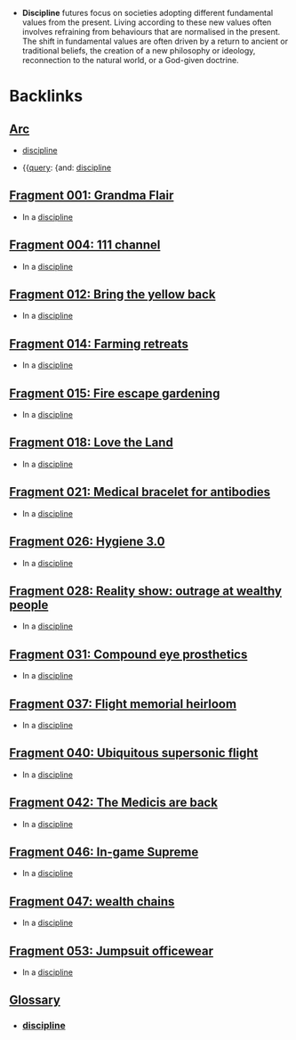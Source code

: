 - **Discipline** futures focus on societies adopting different fundamental values from the present. Living according to these new values often involves refraining from behaviours that are normalised in the present. The shift in fundamental values are often driven by a return to ancient or traditional beliefs, the creation of a new philosophy or ideology, reconnection to the natural world, or a God-given doctrine.

# Backlinks
## [Arc](<Arc.md>)
- [discipline](<discipline.md>)

- {{[query](<query.md>): {and: [discipline](<discipline.md>)

## [Fragment 001: Grandma Flair](<Fragment 001: Grandma Flair.md>)
- In a [discipline](<discipline.md>)

## [Fragment 004: 111 channel](<Fragment 004: 111 channel.md>)
- In a [discipline](<discipline.md>)

## [Fragment 012: Bring the yellow back](<Fragment 012: Bring the yellow back.md>)
- In a [discipline](<discipline.md>)

## [Fragment 014: Farming retreats](<Fragment 014: Farming retreats.md>)
- In a [discipline](<discipline.md>)

## [Fragment 015: Fire escape gardening](<Fragment 015: Fire escape gardening.md>)
- In a [discipline](<discipline.md>)

## [Fragment 018: Love the Land](<Fragment 018: Love the Land.md>)
- In a [discipline](<discipline.md>)

## [Fragment 021: Medical bracelet for antibodies](<Fragment 021: Medical bracelet for antibodies.md>)
- In a [discipline](<discipline.md>)

## [Fragment 026: Hygiene 3.0](<Fragment 026: Hygiene 3.0.md>)
- In a [discipline](<discipline.md>)

## [Fragment 028: Reality show: outrage at wealthy people](<Fragment 028: Reality show: outrage at wealthy people.md>)
- In a [discipline](<discipline.md>)

## [Fragment 031: Compound eye prosthetics](<Fragment 031: Compound eye prosthetics.md>)
- In a [discipline](<discipline.md>)

## [Fragment 037: Flight memorial heirloom](<Fragment 037: Flight memorial heirloom.md>)
- In a [discipline](<discipline.md>)

## [Fragment 040: Ubiquitous supersonic flight](<Fragment 040: Ubiquitous supersonic flight.md>)
- In a [discipline](<discipline.md>)

## [Fragment 042: The Medicis are back](<Fragment 042: The Medicis are back.md>)
- In a [discipline](<discipline.md>)

## [Fragment 046: In-game Supreme](<Fragment 046: In-game Supreme.md>)
- In a [discipline](<discipline.md>)

## [Fragment 047: wealth chains](<Fragment 047: wealth chains.md>)
- In a [discipline](<discipline.md>)

## [Fragment 053: Jumpsuit officewear](<Fragment 053: Jumpsuit officewear.md>)
- In a [discipline](<discipline.md>)

## [Glossary](<Glossary.md>)
- ### [discipline](<discipline.md>)

